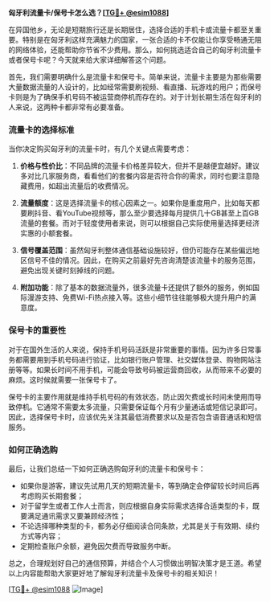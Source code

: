 **匈牙利流量卡/保号卡怎么选？[[TG💪+ @esim1088](https://t.me/s/esim1088)]**

在异国他乡，无论是短期旅行还是长期居住，选择合适的手机卡或流量卡都至关重要。特别是在匈牙利这样充满魅力的国家，一张合适的卡不仅能让你享受畅通无阻的网络体验，还能帮助你节省不少费用。那么，如何挑选适合自己的匈牙利流量卡或者保号卡呢？今天就来给大家详细解答这个问题。

首先，我们需要明确什么是流量卡和保号卡。简单来说，流量卡主要是为那些需要大量数据流量的人设计的，比如经常需要刷视频、看直播、玩游戏的用户；而保号卡则是为了确保手机号码不被运营商停机而存在的。对于计划长期生活在匈牙利的人来说，这两种卡都非常有必要准备。

### **流量卡的选择标准**

当你决定购买匈牙利的流量卡时，有几个关键点需要考虑：

1. **价格与性价比**：不同品牌的流量卡价格差异较大，但并不是越便宜越好。建议多对比几家服务商，看看他们的套餐内容是否符合你的需求，同时也要注意隐藏费用，如超出流量后的收费情况。
   
2. **流量额度**：这是选择流量卡的核心因素之一。如果你是重度用户，比如每天都要刷抖音、看YouTube视频等，那么至少要选择每月提供几十GB甚至上百GB流量的套餐。而对于轻度使用者来说，则可以根据自己实际使用量选择更经济实惠的小额套餐。

3. **信号覆盖范围**：虽然匈牙利整体通信基础设施较好，但仍可能存在某些偏远地区信号不佳的情况。因此，在购买之前最好先咨询清楚该流量卡的服务范围，避免出现关键时刻掉线的问题。

4. **附加功能**：除了基本的数据流量外，很多流量卡还提供了额外的服务，例如国际漫游支持、免费Wi-Fi热点接入等。这些小细节往往能够极大提升用户的满意度。

### **保号卡的重要性**

对于在国外生活的人来说，保持手机号码活跃是非常重要的事情。因为许多日常事务都需要用到手机号码进行验证，比如银行账户管理、社交媒体登录、购物网站注册等等。如果长时间不用手机，可能会导致号码被运营商回收，从而带来不必要的麻烦。这时候就需要一张保号卡了。

保号卡的主要作用就是维持手机号码的有效状态，防止因欠费或长时间未使用而导致停机。它通常不需要太多流量，只需要保证每个月有少量通话或短信记录即可。因此，选择保号卡时，应该优先关注其最低消费要求以及是否包含语音通话和短信服务。

### **如何正确选购**

最后，让我们总结一下如何正确选购匈牙利的流量卡和保号卡：

- 如果你是游客，建议先试用几天的短期流量卡，等到确定会停留较长时间后再考虑购买长期套餐；
- 对于留学生或者工作人士而言，则应根据自身实际需求选择合适类型的卡，既要满足通讯需求又要兼顾经济性；
- 不论选择哪种类型的卡，都务必仔细阅读合同条款，尤其是关于有效期、续约方式等内容；
- 定期检查账户余额，避免因欠费而导致服务中断。

总之，合理规划好自己的通信预算，并结合个人习惯做出明智决策才是王道。希望以上内容能帮助大家更好地了解匈牙利流量卡及保号卡的相关知识！

[[TG💪+ @esim1088](https://t.me/s/esim1088) ![Image](https://i.postimg.cc/4NQfJmqS/Snipaste-2025-05-13-00-14-12.png)]